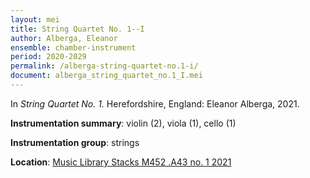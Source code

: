 ```yaml
---
layout: mei
title: String Quartet No. 1--I
author: Alberga, Eleanor
ensemble: chamber-instrument
period: 2020-2029
permalink: /alberga-string-quartet-no.1-i/
document: alberga_string_quartet_no.1_I.mei
---
```


In *String Quartet No. 1.* Herefordshire, England: Eleanor Alberga, 2021.

**Instrumentation summary**: violin (2), viola (1), cello (1)

**Instrumentation group**: strings

**Location**: <a href="https://tufts.primo.exlibrisgroup.com/permalink/01TUN_INST/1kc9gia/alma991018616969403851" target="_blank">Music Library Stacks M452 .A43 no. 1 2021</a>
